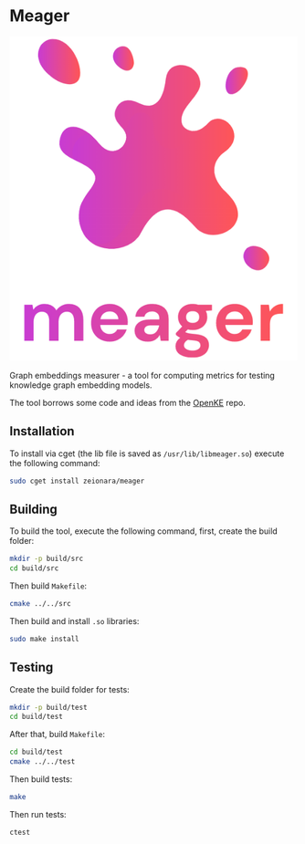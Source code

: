 # Meager

<p align="center">
    <img src="data/images/logo.png"/>
</p>

Graph embeddings measurer - a tool for computing metrics for testing knowledge graph embedding models.

The tool borrows some code and ideas from the [OpenKE](https://github.com/thunlp/OpenKE) repo.

## Installation

To install via cget (the lib file is saved as `/usr/lib/libmeager.so`) execute the following command:

```sh
sudo cget install zeionara/meager
``` 

## Building

To build the tool, execute the following command, first, create the build folder:

```sh
mkdir -p build/src
cd build/src
```

Then build `Makefile`:

```sh
cmake ../../src
```

Then build and install `.so` libraries:

```sh
sudo make install
```

## Testing

Create the build folder for tests:

```sh
mkdir -p build/test
cd build/test
```

After that, build `Makefile`:

```sh
cd build/test
cmake ../../test
```

Then build tests:

```sh
make
```

Then run tests:

```sh
ctest
```
